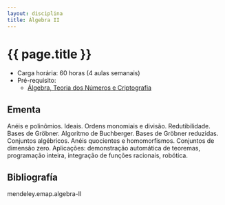 ```yaml
---
layout: disciplina
title: Álgebra II
---
```


# {{ page.title }}

- Carga horária: 60 horas (4 aulas semanais)
- Pré-requisito:
    - [Álgebra, Teoria dos Números e Criptografia](algebra-teoria-numeros-criptografia.html)

## Ementa 

Anéis e polinômios. Ideais. Ordens monomiais e
divisão. Redutibilidade. Bases de Gröbner. Algoritmo de
Buchberger. Bases de Gröbner reduzidas. Conjuntos algébricos. Anéis
quocientes e homomorfismos. Conjuntos de dimensão zero. Aplicações:
demonstração automática de teoremas, programação inteira, integração
de funções racionais, robótica.


## Bibliografía

mendeley.emap.algebra-II
